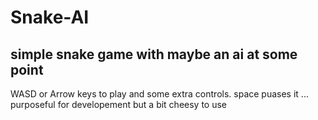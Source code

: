 # Snake-AI

## simple snake game with maybe an ai at some point

WASD or Arrow keys to play and some extra controls. space puases it ... purposeful for developement but a bit cheesy to use
